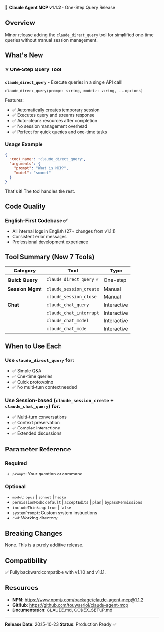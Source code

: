 🚀 **Claude Agent MCP v1.1.2** - One-Step Query Release

## Overview

Minor release adding the `claude_direct_query` tool for simplified one-time queries without manual session management.

## What's New

### ⭐ One-Step Query Tool

**`claude_direct_query`** - Execute queries in a single API call!

```
claude_direct_query(prompt: string, model?: string, ...options)
```

Features:
- ✅ Automatically creates temporary session
- ✅ Executes query and streams response
- ✅ Auto-cleans resources after completion
- ✅ No session management overhead
- ✅ Perfect for quick queries and one-time tasks

### Usage Example

```json
{
  "tool_name": "claude_direct_query",
  "arguments": {
    "prompt": "What is MCP?",
    "model": "sonnet"
  }
}
```

That's it! The tool handles the rest.

## Code Quality

### English-First Codebase ✅
- All internal logs in English (27+ changes from v1.1.1)
- Consistent error messages
- Professional development experience

## Tool Summary (Now 7 Tools)

| Category | Tool | Type |
|----------|------|------|
| **Quick Query** | `claude_direct_query` ⭐ | One-step |
| **Session Mgmt** | `claude_session_create` | Manual |
| | `claude_session_close` | Manual |
| **Chat** | `claude_chat_query` | Interactive |
| | `claude_chat_interrupt` | Interactive |
| | `claude_chat_model` | Interactive |
| | `claude_chat_mode` | Interactive |

## When to Use Each

### Use `claude_direct_query` for:
- ✅ Simple Q&A
- ✅ One-time queries
- ✅ Quick prototyping
- ✅ No multi-turn context needed

### Use Session-based (`claude_session_create` + `claude_chat_query`) for:
- ✅ Multi-turn conversations
- ✅ Context preservation
- ✅ Complex interactions
- ✅ Extended discussions

## Parameter Reference

### Required
- `prompt`: Your question or command

### Optional
- `model`: `opus` | `sonnet` | `haiku`
- `permissionMode`: `default` | `acceptEdits` | `plan` | `bypassPermissions`
- `includeThinking`: `true` | `false`
- `systemPrompt`: Custom system instructions
- `cwd`: Working directory

## Breaking Changes

None. This is a purely additive release.

## Compatibility

✅ Fully backward compatible with v1.1.0 and v1.1.1.

## Resources

- **NPM**: https://www.npmjs.com/package/claude-agent-mcp@1.1.2
- **GitHub**: https://github.com/touwaeriol/claude-agent-mcp
- **Documentation**: CLAUDE.md, CODEX_SETUP.md

---

**Release Date**: 2025-10-23
**Status**: Production Ready ✅
